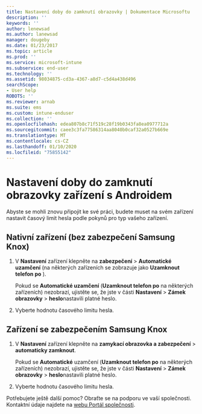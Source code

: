 ```yaml
---
title: Nastavení doby do zamknutí obrazovky | Dokumentace Microsoftu
description: ''
keywords: ''
author: lenewsad
ms.author: lanewsad
manager: dougeby
ms.date: 01/23/2017
ms.topic: article
ms.prod: ''
ms.service: microsoft-intune
ms.subservice: end-user
ms.technology: ''
ms.assetid: 98034875-cd3a-4367-a8d7-c5d4a438d496
searchScope:
- User help
ROBOTS: ''
ms.reviewer: arnab
ms.suite: ems
ms.custom: intune-enduser
ms.collection: ''
ms.openlocfilehash: edea807b8c71f519c28f19b0343fa8ea0977712a
ms.sourcegitcommit: caee3c3fa77586314aa8040b0caf32a0527b669e
ms.translationtype: MT
ms.contentlocale: cs-CZ
ms.lasthandoff: 01/10/2020
ms.locfileid: "75855142"
---
```

# <a name="how-to-set-the-amount-of-time-before-your-android-device-locks-its-screen"></a>Nastavení doby do zamknutí obrazovky zařízení s Androidem

Abyste se mohli znovu připojit ke své práci, budete muset na svém zařízení nastavit časový limit hesla podle pokynů pro typ vašeho zařízení.

## <a name="native-non-samsung-knox-device"></a>Nativní zařízení (bez zabezpečení Samsung Knox)

1. V **Nastavení** zařízení klepněte na **zabezpečení** &gt; **Automatické uzamčení** (na některých zařízeních se zobrazuje jako **Uzamknout telefon po** ).

    Pokud se **Automatické uzamčení** (**Uzamknout telefon po** na některých zařízeních) nezobrazí, ujistěte se, že jste v části **Nastavení** &gt; **Zámek obrazovky** &gt; **heslo**nastavili platné heslo.

2. Vyberte hodnotu časového limitu hesla.

## <a name="samsung-knox-device"></a>Zařízení se zabezpečením Samsung Knox

1. V **Nastavení** zařízení klepněte na **zamykací obrazovka a zabezpečení** &gt; **automaticky zamknout**.

    Pokud se **Automatické** uzamčení (**Uzamknout telefon po** na některých zařízeních) nezobrazí, ujistěte se, že jste v části **Nastavení** &gt; **Zámek obrazovky** &gt; **heslo**nastavili platné heslo.

2. Vyberte hodnotu časového limitu hesla.

Potřebujete ještě další pomoc? Obraťte se na podporu ve vaší společnosti. Kontaktní údaje najdete na [webu Portál společnosti](https://go.microsoft.com/fwlink/?linkid=2010980).

